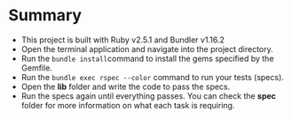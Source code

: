 # Summary
- This project is built with Ruby v2.5.1 and Bundler v1.16.2
- Open the terminal application and navigate into the project directory.
- Run the `bundle install`command to install the gems specified by the Gemfile.
- Run the `bundle exec rspec --color` command to run your tests (specs).
- Open the **lib** folder and write the code to pass the specs.
- Run the specs again until everything passes. You can check the **spec** folder for more information on what each task is requiring.
